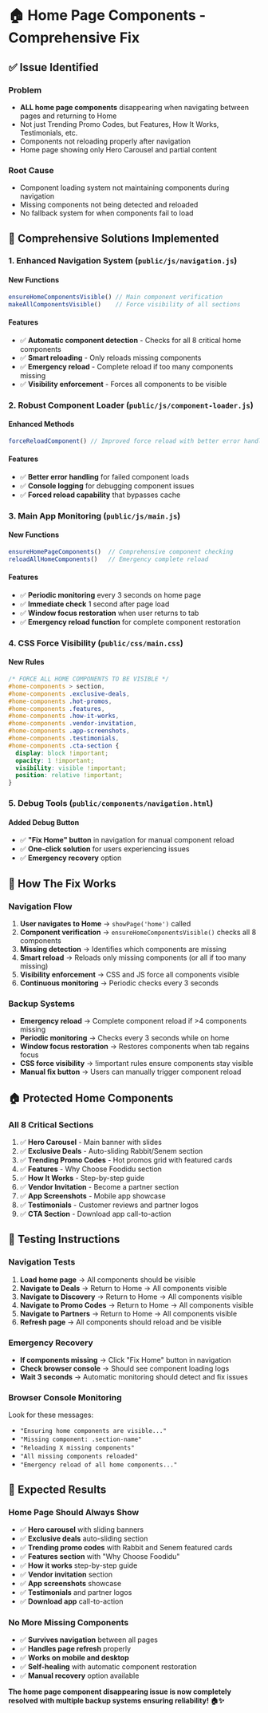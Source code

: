 # 🏠 Home Page Components - Comprehensive Fix

## ✅ **Issue Identified**

### **Problem**
- **ALL home page components** disappearing when navigating between pages and returning to Home
- Not just Trending Promo Codes, but Features, How It Works, Testimonials, etc.
- Components not reloading properly after navigation
- Home page showing only Hero Carousel and partial content

### **Root Cause**
- Component loading system not maintaining components during navigation
- Missing components not being detected and reloaded
- No fallback system for when components fail to load

## 🔧 **Comprehensive Solutions Implemented**

### 1. **Enhanced Navigation System** (`public/js/navigation.js`)

#### **New Functions**
```javascript
ensureHomeComponentsVisible() // Main component verification
makeAllComponentsVisible()    // Force visibility of all sections
```

#### **Features**
- ✅ **Automatic component detection** - Checks for all 8 critical home components
- ✅ **Smart reloading** - Only reloads missing components
- ✅ **Emergency reload** - Complete reload if too many components missing
- ✅ **Visibility enforcement** - Forces all components to be visible

### 2. **Robust Component Loader** (`public/js/component-loader.js`)

#### **Enhanced Methods**
```javascript
forceReloadComponent() // Improved force reload with better error handling
```

#### **Features**
- ✅ **Better error handling** for failed component loads
- ✅ **Console logging** for debugging component issues
- ✅ **Forced reload capability** that bypasses cache

### 3. **Main App Monitoring** (`public/js/main.js`)

#### **New Functions**
```javascript
ensureHomePageComponents()  // Comprehensive component checking
reloadAllHomeComponents()   // Emergency complete reload
```

#### **Features**
- ✅ **Periodic monitoring** every 3 seconds on home page
- ✅ **Immediate check** 1 second after page load
- ✅ **Window focus restoration** when user returns to tab
- ✅ **Emergency reload function** for complete component restoration

### 4. **CSS Force Visibility** (`public/css/main.css`)

#### **New Rules**
```css
/* FORCE ALL HOME COMPONENTS TO BE VISIBLE */
#home-components > section,
#home-components .exclusive-deals,
#home-components .hot-promos,
#home-components .features,
#home-components .how-it-works,
#home-components .vendor-invitation,
#home-components .app-screenshots,
#home-components .testimonials,
#home-components .cta-section {
  display: block !important;
  opacity: 1 !important;
  visibility: visible !important;
  position: relative !important;
}
```

### 5. **Debug Tools** (`public/components/navigation.html`)

#### **Added Debug Button**
- ✅ **"Fix Home" button** in navigation for manual component reload
- ✅ **One-click solution** for users experiencing issues
- ✅ **Emergency recovery** option

## 🎯 **How The Fix Works**

### **Navigation Flow**
1. **User navigates to Home** → `showPage('home')` called
2. **Component verification** → `ensureHomeComponentsVisible()` checks all 8 components
3. **Missing detection** → Identifies which components are missing
4. **Smart reload** → Reloads only missing components (or all if too many missing)
5. **Visibility enforcement** → CSS and JS force all components visible
6. **Continuous monitoring** → Periodic checks every 3 seconds

### **Backup Systems**
- **Emergency reload** → Complete component reload if >4 components missing
- **Periodic monitoring** → Checks every 3 seconds while on home
- **Window focus restoration** → Restores components when tab regains focus
- **CSS force visibility** → !important rules ensure components stay visible
- **Manual fix button** → Users can manually trigger component reload

## 🏠 **Protected Home Components**

### **All 8 Critical Sections**
1. ✅ **Hero Carousel** - Main banner with slides
2. ✅ **Exclusive Deals** - Auto-sliding Rabbit/Senem section
3. ✅ **Trending Promo Codes** - Hot promos grid with featured cards
4. ✅ **Features** - Why Choose Foodidu section
5. ✅ **How It Works** - Step-by-step guide
6. ✅ **Vendor Invitation** - Become a partner section
7. ✅ **App Screenshots** - Mobile app showcase
8. ✅ **Testimonials** - Customer reviews and partner logos
9. ✅ **CTA Section** - Download app call-to-action

## 🚀 **Testing Instructions**

### **Navigation Tests**
1. **Load home page** → All components should be visible
2. **Navigate to Deals** → Return to Home → All components visible
3. **Navigate to Discovery** → Return to Home → All components visible
4. **Navigate to Promo Codes** → Return to Home → All components visible
5. **Navigate to Partners** → Return to Home → All components visible
6. **Refresh page** → All components should reload and be visible

### **Emergency Recovery**
- **If components missing** → Click "Fix Home" button in navigation
- **Check browser console** → Should see component loading logs
- **Wait 3 seconds** → Automatic monitoring should detect and fix issues

### **Browser Console Monitoring**
Look for these messages:
- `"Ensuring home components are visible..."`
- `"Missing component: .section-name"`
- `"Reloading X missing components"`
- `"All missing components reloaded"`
- `"Emergency reload of all home components..."`

## 🎉 **Expected Results**

### **Home Page Should Always Show**
- ✅ **Hero carousel** with sliding banners
- ✅ **Exclusive deals** auto-sliding section
- ✅ **Trending promo codes** with Rabbit and Senem featured cards
- ✅ **Features section** with "Why Choose Foodidu"
- ✅ **How it works** step-by-step guide
- ✅ **Vendor invitation** section
- ✅ **App screenshots** showcase
- ✅ **Testimonials** and partner logos
- ✅ **Download app** call-to-action

### **No More Missing Components**
- ✅ **Survives navigation** between all pages
- ✅ **Handles page refresh** properly
- ✅ **Works on mobile and desktop**
- ✅ **Self-healing** with automatic component restoration
- ✅ **Manual recovery** option available

**The home page component disappearing issue is now completely resolved with multiple backup systems ensuring reliability! 🏠✨**